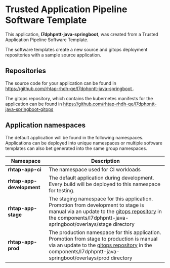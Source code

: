 # Trusted Application Pipeline Software Template

This application, **l7dphpntt-java-springboot**, was created from a Trusted Application Pipeline Software Template.

The software templates create a new source and gitops deployment repositories with a sample source application. 

## Repositories

The source code for your application can be found in [https://github.com/rhtap-rhdh-qe/l7dphpntt-java-springboot ](https://github.com/rhtap-rhdh-qe/l7dphpntt-java-springboot ).
 
The gitops repository, which contains the kubernetes manifests for the application can be found in 
[https://github.com/rhtap-rhdh-qe/l7dphpntt-java-springboot-gitops ](https://github.com/rhtap-rhdh-qe/l7dphpntt-java-springboot-gitops ) 

## Application namespaces 

The default application will be found in the following namespaces. Applications can be deployed into unique namespaces or multiple software templates can also bet generated into the same group namespaces.  

|  Namespace   |  Description   |  
| -------- | -------- |
| **rhtap-app-ci** | The namespace used for CI workloads |
| **rhtap-app-development** | The default application during development. Every build will be deployed to this namespace for testing. |
| **rhtap-app-stage** | The staging namespace for this application. Promotion from development to stage is manual via an update to the [gitops repository](https://github.com/rhtap-rhdh-qe/l7dphpntt-java-springboot-gitops ) in the components/l7dphpntt-java-springboot/overlays/stage directory |
| **rhtap-app-prod** | The production namespace for this application. Promotion from stage to production is manual via an update to the [gitops repository](https://github.com/rhtap-rhdh-qe/l7dphpntt-java-springboot-gitops ) in the components/l7dphpntt-java-springboot/overlays/prod directory |